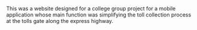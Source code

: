 
This was a website designed for a college group project for a mobile application whose main function was simplifying the toll collection process at the tolls gate along the express highway.

